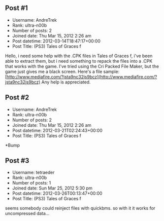 ## Post #1
- Username: AndreTrek
- Rank: ultra-n00b
- Number of posts: 2
- Joined date: Thu Mar 15, 2012 2:26 am
- Post datetime: 2012-03-14T18:47:17+00:00
- Post Title: (PS3) Tales of Graces f

Hello, i need some help with the .CPK files in Tales of Graces f, i've been able to extract them, but i need something to repack the files into a .CPK that works with the game.
I've tried using the Cri Packed File Maker, but the game just gives me a black screen.
Here's a file sample: [http://www.mediafire.com/?jsta9nc32js9bcz](http://www.mediafire.com/?jsta9nc32js9bcz)
Any help is appreciated.
## Post #2
- Username: AndreTrek
- Rank: ultra-n00b
- Number of posts: 2
- Joined date: Thu Mar 15, 2012 2:26 am
- Post datetime: 2012-03-21T02:24:43+00:00
- Post Title: (PS3) Tales of Graces f

*Bump
## Post #3
- Username: tetraeder
- Rank: ultra-n00b
- Number of posts: 1
- Joined date: Sun Mar 25, 2012 5:30 pm
- Post datetime: 2012-03-26T00:13:47+00:00
- Post Title: (PS3) Tales of Graces f

seems somebody could reinject files with quickbms. so with it it works for uncompressed data...
